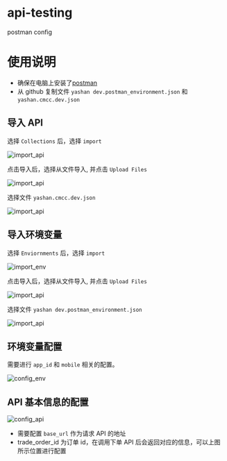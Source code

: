 # api-testing
postman config

# 使用说明

- 确保在电脑上安装了[postman](https://www.postman.com/downloads/)
- 从 github 复制文件 `yashan dev.postman_environment.json` 和 `yashan.cmcc.dev.json`

## 导入 API

选择 `Collections` 后，选择 `import`

![import_api](./images/import_api_1.png)

点击导入后，选择从文件导入, 并点击 `Upload Files`

![import_api](./images/import_api_2.png)

选择文件 `yashan.cmcc.dev.json`

![import_api](./images/import_api_3.png)


## 导入环境变量

选择 `Enviornments` 后，选择 `import` 

![import_env](./images/import_env.png)

点击导入后，选择从文件导入, 并点击 `Upload Files`

![import_api](./images/import_api_2.png)

选择文件 `yashan dev.postman_environment.json`

![import_api](./images/import_api_3.png)

## 环境变量配置

需要进行 `app_id` 和 `mobile` 相关的配置。

![config_env](./images/config_dev.png)


## API 基本信息的配置

![config_api](./images/config_api.jpg)

- 需要配置 `base_url` 作为请求 API 的地址
- trade_order_id 为订单 id，在调用下单 API 后会返回对应的信息，可以上图所示位置进行配置
